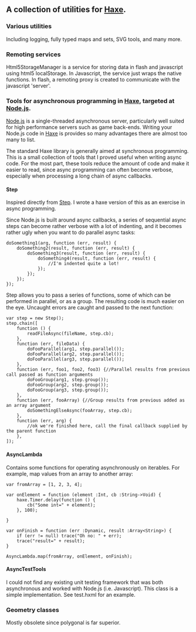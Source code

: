 [haxe]: http://haxe.org
[nodejs]: http://nodejs.org/
[step]: https://github.com/creationix/step
[haxelib]: http://lib.haxe.org/p/async-tools


## A collection of utilities for [Haxe][haxe].

### Various utilities

Including logging, fully typed maps and sets, SVG tools, and many more. 

### Remoting services

Html5StorageManager is a service for storing data in flash and javascript using html5 localStorage.  In Javascript, the service just wraps the native functions.  In flash, a remoting proxy is created to communicate with the javascript 'server'.  


### Tools for asynchronous programming in [Haxe][haxe], targeted at [Node.js][nodejs].

[Node.js][nodejs] is a single-threaded asynchronous server, particularly well suited for high performance servers such as game back-ends.  Writing your Node.js code in [Haxe][haxe] is provides so many advantages there are almost too many to list.

The standard Haxe library is generally aimed at synchronous programming.  This is a small collection of tools that I proved useful when writing async code. For the most part, these tools reduce the amount of code and make it easier to read, since async programming can often become verbose, especially when processing a long chain of async callbacks. 

#### Step

Inspired directly from [Step][step].  I wrote a haxe version of this as an exercise in async programming.

Since Node.js is built around async callbacks, a series of sequential async steps can become rather verbose with a lot of indenting, and it becomes rather ugly when you want to do parallel async tasks:

	doSomething1(arg, function (err, result) {
		doSomething2(result, function (err, result) {
			doSomething3(result, function (err, result) {
				doSomething4(result, function (err, result) {
					//I'm indented quite a lot!
				});
			});
		});
	});
	
Step allows you to pass a series of functions, some of which can be performed in parallel, or as a group.  The resulting code is much easier on the eye. Uncaught errors are caught and passed to the next function:

	var step = new Step();
	step.chain([
		function () {
			readFileAsync(fileName, step.cb);
		},
		function (err, fileData) {
			doFooParallel(arg1, step.parallel());
			doFooParallel(arg2, step.parallel());
			doFooParallel(arg3, step.parallel());
		},
		function (err, foo1, foo2, foo3) {//Parallel results from previous call passed as function arguments
			doFooGroup(arg1, step.group());
			doFooGroup(arg2, step.group());
			doFooGroup(arg3, step.group());
		},
		function (err, fooArray) {//Group results from previous added as an array argument
			doSomethingElseAsync(fooArray, step.cb);
		},
		function (err, arg) {
			//ok we're finished here, call the final callback supplied by the parent function
		},
	]);


#### AsyncLambda

Contains some functions for operating asynchronously on iterables.  For example, map values from an array to another
array:

	var fromArray = [1, 2, 3, 4];
	
	var onElement = function (element :Int, cb :String->Void) {
		haxe.Timer.delay(function () {
			cb("Some int=" + element);
		}, 100);
		
	}
	
	var onFinish = function (err :Dynamic, result :Array<String>) {
		if (err != null) trace("Oh no: " + err);
		trace("result=" + result);
	}
	
	AsyncLambda.map(fromArray, onElement, onFinish);

#### AsyncTestTools

I could not find any existing unit testing framework that was both asynchronous and worked with Node.js (i.e. Javascript).  This class is a simple implementation.  See test.hxml for an example.

### Geometry classes

Mostly obsolete since polygonal is far superior.
    

